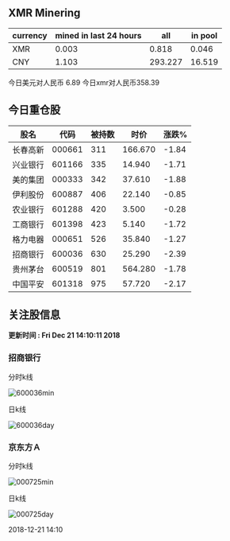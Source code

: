 ## XMR Minering

|currency|mined in last 24 hours|all|in pool|
|---|---|---|---|
|XMR|0.003|0.818|0.046|
|CNY|1.103|293.227|16.519|

今日美元对人民币 6.89	今日xmr对人民币358.39


## 今日重仓股 

|股名|代码|被持数|时价|涨跌%|
|---|---|---|---|---|
|长春高新|000661|311|166.670|-1.84|
|兴业银行|601166|335|14.940|-1.71|
|美的集团|000333|342|37.610|-1.88|
|伊利股份|600887|406|22.140|-0.85|
|农业银行|601288|420|3.500|-0.28|
|工商银行|601398|423|5.140|-1.72|
|格力电器|000651|526|35.840|-1.27|
|招商银行|600036|630|25.290|-2.39|
|贵州茅台|600519|801|564.280|-1.78|
|中国平安|601318|975|57.720|-2.17|

## 关注股信息
**更新时间 : Fri Dec 21 14:10:11 2018**
### 招商银行 
分时k线

![600036min](http://image.sinajs.cn/newchart/min/n/sh600036.gif)

日k线

![600036day](http://image.sinajs.cn/newchart/daily/n/sh600036.gif)

### 京东方Ａ 
分时k线

![000725min](http://image.sinajs.cn/newchart/min/n/sz000725.gif)

日k线

![000725day](http://image.sinajs.cn/newchart/daily/n/sz000725.gif)

2018-12-21 14:10
